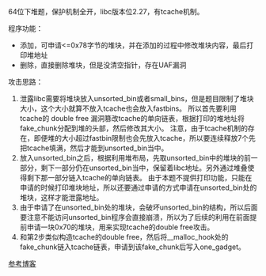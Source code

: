64位下堆题，保护机制全开，libc版本位2.27，有tcache机制。

程序功能：

* 添加，可申请<=0x78字节的堆块，并在添加的过程中修改堆块内容，最后打印堆地址
* 删除，直接删除堆块，但是没清空指针，存在UAF漏洞

攻击思路：
1. 泄露libc需要将堆块放入unsorted_bin或者small_bins，但是题目限制了堆块大小，这个大小就算不放入tcache也会放入fastbins。
所以首先要利用tcache的 double free 漏洞篡改tcache的单向链表，根据打印的堆地址将fake_chunk分配到堆的头部，然后修改其大小。
注意，由于tcache机制的存在，即便堆的大小超过fastbin限制也会先放入tcache，所以要连续释放7个先把tcache填满，然后才能到unsorted_bin当中。
2. 放入unsorted_bin之后，根据利用堆布局，先取unsorted_bin中的堆块的前一部分，剩下一部分仍在unsorted_bin当中，保留着libc地址。另外通过堆叠使得剩下那一部分链入tcache的单向链表。
由于本题不提供打印功能，只能在申请的时候打印堆块地址，所以还要通过申请的方式申请在unsorted_bin处的堆块，这样才能泄露地址。
3. 由于申请了在unsorted_bin处的堆块，会破坏unsorted_bin的结构，所以后面要注意不能访问unsorted_bin程序会直接崩溃，所以为了后续的利用在前面提前申请一块0x70的堆块，用来实现tcache的double free攻击。
4. 和第2步类似构造tcache的double free，然后将__malloc_hook处的fake_chunk链入tcache链表，申请到该fake_chunk后写入one_gadget。


[参考博客](https://blog.csdn.net/github_36788573/article/details/103599951)

